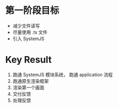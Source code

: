 # 第一阶段目标
- 减少文件读写
- 尽量使用 .ts 文件
- 引入 SystemJS

# Key Result
1. 跑通 SystemJS 模块系统， 跑通 application 流程
2. 跑通原生渲染框架
3. 渲染第一个画面
4. 交付反馈
5. 处理反馈
 